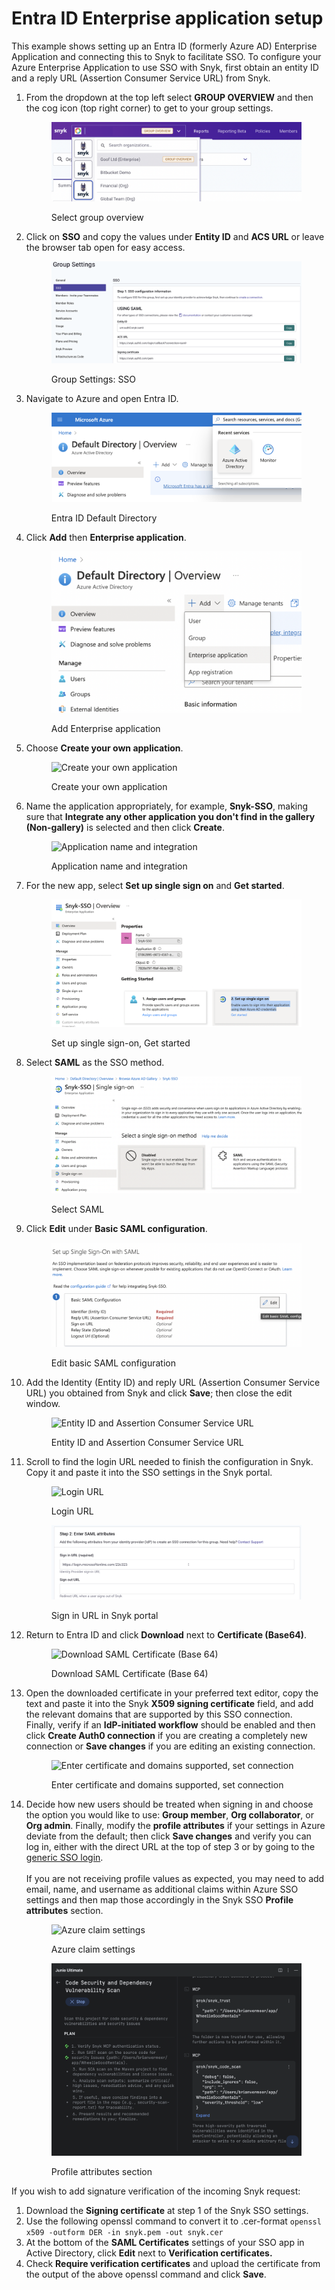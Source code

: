 # Entra ID Enterprise application setup

This example shows setting up an Entra ID (formerly Azure AD) Enterprise Application and connecting this to Snyk to facilitate SSO. To configure your Azure Enterprise Application to use SSO with Snyk, first obtain an entity ID and a reply URL (Assertion Consumer Service URL) from Snyk.

1.  From the dropdown at the top left select **GROUP OVERVIEW** and then the cog icon (top right corner) to get to your group settings.

    <figure><img src="../../../../.gitbook/assets/1 (1) (1) (1) (1) (1) (1) (1) (1) (1) (1) (1) (3) (1) (1).png" alt="Select group overview"><figcaption><p>Select group overview</p></figcaption></figure>
2.  Click on **SSO** and copy the values under **Entity ID** and **ACS URL** or leave the browser tab open for easy access.

    <figure><img src="../../../../.gitbook/assets/2 (1) (1) (1) (1) (2).png" alt="Group Settings: SSO"><figcaption><p>Group Settings: SSO</p></figcaption></figure>
3.  Navigate to Azure and open Entra ID.

    <figure><img src="../../../../.gitbook/assets/3 (1) (1) (1) (1) (1) (1) (1) (1) (1) (1) (1) (2).png" alt="Entra ID Default Directory"><figcaption><p>Entra ID Default Directory</p></figcaption></figure>
4.  Click **Add** then **Enterprise application**.

    <figure><img src="../../../../.gitbook/assets/4 (1) (1) (1) (1) (1) (1) (1) (1) (1) (1) (1).png" alt="Add Enterprise application"><figcaption><p>Add Enterprise application</p></figcaption></figure>
5.  Choose **Create your own application**.

    <figure><img src="../../../../.gitbook/assets/5 (5) (1).png" alt="Create your own application"><figcaption><p>Create your own application</p></figcaption></figure>
6.  Name the application appropriately, for example, **Snyk-SSO**, making sure that **Integrate any other application you don't find in the gallery (Non-gallery)** is selected and then click **Create**.

    <figure><img src="../../../../.gitbook/assets/6 (1) (1) (1) (1).png" alt="Application name and integration"><figcaption><p>Application name and integration</p></figcaption></figure>
7.  For the new app, select **Set up single sign on** and **Get started**.

    <figure><img src="../../../../.gitbook/assets/7 (1) (1) (1) (1) (1) (1) (1) (1) (1) (1) (1) (1) (1) (1) (2) (3) (2).png" alt="Set up single sign-on, Get started"><figcaption><p>Set up single sign-on, Get started</p></figcaption></figure>
8.  Select **SAML** as the SSO method.

    <figure><img src="../../../../.gitbook/assets/8 (1) (1) (1).png" alt="Select SAML"><figcaption><p>Select SAML</p></figcaption></figure>
9.  Click **Edit** under **Basic SAML configuration**.

    <figure><img src="../../../../.gitbook/assets/9 (2) (1) (1) (1) (1).png" alt="Edit basic SAML configuration"><figcaption><p>Edit basic SAML configuration</p></figcaption></figure>
10. Add the Identity (Entity ID) and reply URL (Assertion Consumer Service URL) you obtained from Snyk and click **Save**; then close the edit window.

    <figure><img src="../../../../.gitbook/assets/10.png" alt="Entity ID and Assertion Consumer Service URL"><figcaption><p>Entity ID and Assertion Consumer Service URL</p></figcaption></figure>
11. Scroll to find the login URL needed to finish the configuration in Snyk. Copy it and paste it into the SSO settings in the Snyk portal.

    <figure><img src="../../../../.gitbook/assets/11 (2).png" alt="Login URL"><figcaption><p>Login URL</p></figcaption></figure>

    <figure><img src="../../../../.gitbook/assets/1 (1) (3) (1) (1) (1) (1) (1) (1) (1) (2).png" alt="Sign in URL in Snyk portal"><figcaption><p>Sign in URL in Snyk portal</p></figcaption></figure>
12. Return to Entra ID and click **Download** next to **Certificate (Base64)**.

    <figure><img src="../../../../.gitbook/assets/13.png" alt="Download SAML Certificate (Base 64)"><figcaption><p>Download SAML Certificate (Base 64)</p></figcaption></figure>
13. Open the downloaded certificate in your preferred text editor, copy the text and paste it into the Snyk **X509 signing certificate** field, and add the relevant domains that are supported by this SSO connection.\
    Finally, verify if an **IdP-initiated workflow** should be enabled and then click **Create Auth0 connection** if you are creating a completely new connection or **Save changes** if you are editing an existing connection.

    <figure><img src="../../../../.gitbook/assets/14.png" alt="Enter certificate and domains supported, set connection"><figcaption><p>Enter certificate and domains supported, set connection</p></figcaption></figure>
14. Decide how new users should be treated when signing in and choose the option you would like to use: **Group member**, **Org collaborator**, or **Org admin**. Finally, modify the **profile attributes** if your settings in Azure deviate from the default; then click **Save changes** and verify you can log in, either with the direct URL at the top of step 3 or by going to the [generic SSO login](https://app.snyk.io/login/sso).\
    \
    If you are not receiving profile values as expected, you may need to add email, name, and username as additional claims within Azure SSO settings and then map those accordingly in the Snyk SSO **Profile attributes** section.

    <figure><img src="../../../../.gitbook/assets/claim1.png" alt="Azure claim settings"><figcaption><p>Azure claim settings</p></figcaption></figure>

    <figure><img src="../../../../.gitbook/assets/image2 (2).png" alt="Profile attributes section"><figcaption><p>Profile attributes section</p></figcaption></figure>

If you wish to add signature verification of the incoming Snyk request:

1. Download the **Signing certificate** at step 1 of the Snyk SSO settings.
2. Use the following openssl command to convert it to .cer-format `openssl x509 -outform DER -in snyk.pem -out snyk.cer`
3. At the bottom of the **SAML Certificates** settings of your SSO app in Active Directory, click **Edit** next to **Verification certificates.**
4. Check **Require verification certificates** and upload the certificate from the output of the above openssl command and click **Save**.
